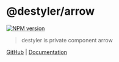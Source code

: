 # @destyler/arrow

[![NPM version](https://img.shields.io/npm/v/@destyler/arrow?color=a1b858&label=)](https://www.npmjs.com/package/@destyler/arrow)

> destyler is private component arrow

[GitHub](https://github.com/destyler/destyler) | [Documentation](https://destyler-dev.zeabur.app/)
